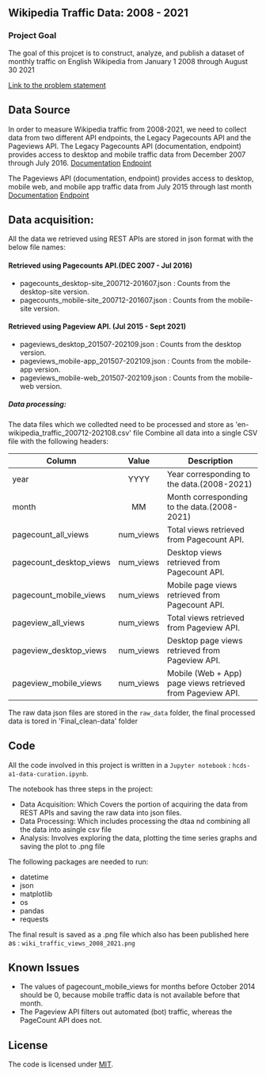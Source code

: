 ## Wikipedia Traffic Data: 2008  - 2021
### Project Goal
The goal of this projcet is to construct, analyze, and publish a dataset of monthly traffic on English Wikipedia from January 1 2008 through August 30 2021

[Link to the problem statement](https://docs.google.com/document/d/1groRZyhgOwBxlSyE4vKEhYa-khKet8iWVaVDAgOH_Y4/edit?usp=sharing) 

## Data Source
In order to measure Wikipedia traffic from 2008-2021, we need to collect data from two different API endpoints, the Legacy Pagecounts API and the Pageviews API.
The Legacy Pagecounts API (documentation, endpoint) provides access to desktop and mobile traffic data from December 2007 through July 2016.
[Documentation](https://wikitech.wikimedia.org/wiki/Analytics/AQS/Legacy_Pagecounts) 
[Endpoint](https://wikimedia.org/api/rest_v1/#/Pagecounts_data_(legacy)/get_metrics_legacy_pagecounts_aggregate_project_access_site_granularity_start_end)

The Pageviews API (documentation, endpoint) provides access to desktop, mobile web, and mobile app traffic data from July 2015 through last month
[Documentation](https://wikitech.wikimedia.org/wiki/Analytics/AQS/Pageviews) 
[Endpoint](https://wikimedia.org/api/rest_v1/#/Pageviews_data/get_metrics_pageviews_aggregate_project_access_agent_granularity_start_end)


## Data acquisition:
All the  data we retrieved using REST APIs are stored in json format with the below file names: 

#### Retrieved using Pagecounts API.(DEC 2007 - Jul 2016)
- pagecounts_desktop-site_200712-201607.json  : Counts from the  desktop-site  version. 
- pagecounts_mobile-site_200712-201607.json   : Counts from the mobile-site version. 
#### Retrieved using Pageview API. (Jul 2015 - Sept 2021)
- pageviews_desktop_201507-202109.json        : Counts from the desktop  version.
- pageviews_mobile-app_201507-202109.json     : Counts from the mobile-app version.
- pageviews_mobile-web_201507-202109.json     : Counts from the mobile-web version.

##### Data processing:
The data files which we colledted need to be processed and store as 'en-wikipedia_traffic_200712-202108.csv' file
Combine all data into a single CSV file with the following headers:


Column | Value | Description |
| ------------- |:-------------:| -----|
year | YYYY | Year corresponding to the data.(2008-2021)|
month | MM | Month corresponding to the data.(2008-2021)|
pagecount_all_views | num_views | Total views retrieved from Pagecount API. |
pagecount_desktop_views | num_views | Desktop  views retrieved from Pagecount API. |
pagecount_mobile_views | num_views | Mobile  page views retrieved from Pagecount API. |
pageview_all_views | num_views | Total  views retrieved from Pageview API. |
pageview_desktop_views | num_views |  Desktop  page views retrieved from Pageview API. |
pageview_mobile_views | num_views |  Mobile  (Web + App) page views retrieved from Pageview API. |

The raw data json files are stored in the `raw_data` folder, the final processed data is tored in 'Final_clean-data' folder

## Code
All the code involved in this project is written in a `Jupyter notebook` : `hcds-a1-data-curation.ipynb`.

The notebook has three steps in the project:
- Data Acquisition: Which Covers the portion of acquiring the data from REST APIs and saving the raw data into json files. 
- Data Processing: Which includes processing the dtaa nd combining all the data into asingle csv file
- Analysis: Involves exploring the data,  plotting the time series graphs and saving the plot to .png file

The following packages are needed to run:
- datetime
- json
- matplotlib
- os
- pandas
- requests

The final result is saved as a .png file which also has been published here as : `wiki_traffic_views_2008_2021.png`

## Known Issues
- The values of pagecount_mobile_views for months before October 2014 should be 0, because mobile traffic data is not available before that month.
- The Pageview API filters out automated (bot) traffic, whereas the PageCount API does not.

## License
The code is licensed under [MIT](LICENSE).

